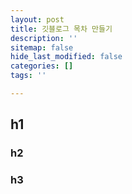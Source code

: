 ```yaml
---
layout: post
title: 깃블로그 목차 만들기
description: ''
sitemap: false
hide_last_modified: false
categories: []
tags: ''

---
```

## h1
### h2
### h3